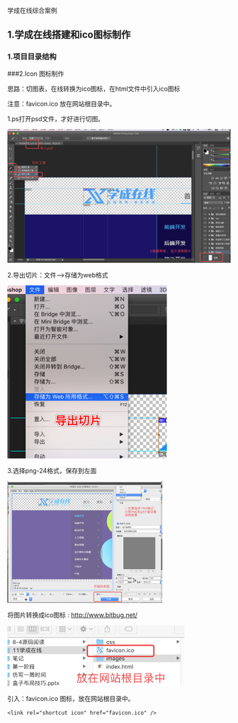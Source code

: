 学成在线综合案例

## 1.学成在线搭建和ico图标制作

### 1.项目目录结构

###2.Icon 图标制作

思路：切图表，在线转换为ico图标，在html文件中引入ico图标

注意：favicon.ico 放在网站根目录中。

1.ps打开psd文件，才好进行切图。

<img src="images/11-1如何切图.png" width=600/>



2.导出切片：文件—>存储为web格式

<img src="images/11-2.导出切片.png" width=360/>

3.选择png-24格式，保存到左面

<img src="images/11-3.保存到桌面.png" width=350/>



将图片转换成ico图标 : http://www.bitbug.net/ 

<img src="images/11-4ico图标放在网站根目录中.png" width=400/>

引入：favicon.ico 图标，放在网站根目录中。

```
<link rel="shortcut icon" href="favicon.ico" /> 
```

